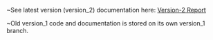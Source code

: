 ~See latest version (version_2) documentation here: [Version-2 Report](Documents/Report.pdf)

~Old version_1 code and documentation is stored on its own version_1 branch.

